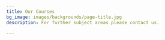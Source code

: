 ```yaml
---
title: Our Courses
bg_image: images/backgrounds/page-title.jpg
description: For further subject areas please contact us.

---
```

